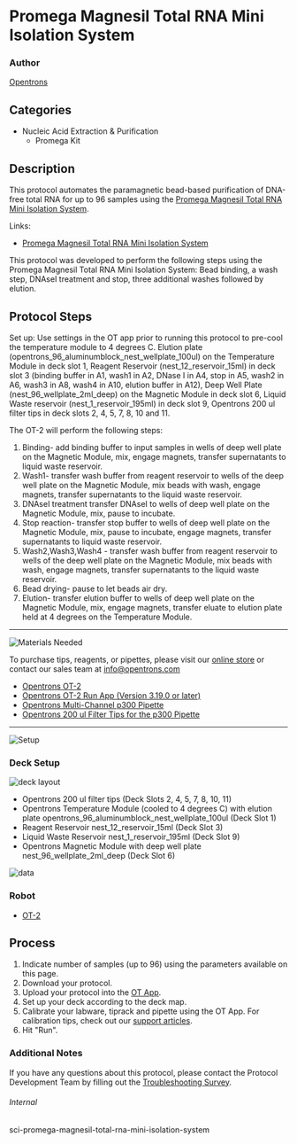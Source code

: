 # Promega Magnesil Total RNA Mini Isolation System

### Author
[Opentrons](https://opentrons.com/)

## Categories
* Nucleic Acid Extraction & Purification
     * Promega Kit

## Description

This protocol automates the paramagnetic bead-based purification of DNA-free total RNA for up to 96 samples using the [Promega Magnesil Total RNA Mini Isolation System](https://opentrons-protocol-library-website.s3.amazonaws.com/custom-README-images/sci-promega-magnesil-total-rna-mini-isolation-system/MagneSil+Total+RNA+mini-Isolation+System+TB328.pdf).

Links:
* [Promega Magnesil Total RNA Mini Isolation System](https://opentrons-protocol-library-website.s3.amazonaws.com/custom-README-images/sci-promega-magnesil-total-rna-mini-isolation-system/MagneSil+Total+RNA+mini-Isolation+System+TB328.pdf)

This protocol was developed to perform the following steps using the Promega Magnesil Total RNA Mini Isolation System: Bead binding, a wash step, DNAseI treatment and stop, three additional washes followed by elution.

## Protocol Steps

Set up: Use settings in the OT app prior to running this protocol to pre-cool the temperature module to 4 degrees C. Elution plate (opentrons_96_aluminumblock_nest_wellplate_100ul) on the Temperature Module in deck slot 1, Reagent Reservoir (nest_12_reservoir_15ml) in deck slot 3 (binding buffer in A1, wash1 in A2, DNase I in A4, stop in A5, wash2 in A6, wash3 in A8, wash4 in A10, elution buffer in A12), Deep Well Plate (nest_96_wellplate_2ml_deep) on the Magnetic Module in deck slot 6, Liquid Waste reservoir (nest_1_reservoir_195ml) in deck slot 9, Opentrons 200 ul filter tips in deck slots 2, 4, 5, 7, 8, 10 and 11.

The OT-2 will perform the following steps:
1. Binding- add binding buffer to input samples in wells of deep well plate on the Magnetic Module, mix, engage magnets, transfer supernatants to liquid waste reservoir.
2. Wash1- transfer wash buffer from reagent reservoir to wells of the deep well plate on the Magnetic Module, mix beads with wash, engage magnets, transfer supernatants to the liquid waste reservoir.
3. DNAseI treatment transfer DNAseI to wells of deep well plate on the Magnetic Module, mix, pause to incubate.
4. Stop reaction- transfer stop buffer to wells of deep well plate on the Magnetic Module, mix, pause to incubate, engage magnets, transfer supernatants to liquid waste reservoir.
5. Wash2,Wash3,Wash4 - transfer wash buffer from reagent reservoir to wells of the deep well plate on the Magnetic Module, mix beads with wash, engage magnets, transfer supernatants to the liquid waste reservoir.
5. Bead drying- pause to let beads air dry.
6. Elution- transfer elution buffer to wells of deep well plate on the Magnetic Module, mix, engage magnets, transfer eluate to elution plate held at 4 degrees on the Temperature Module.
---
![Materials Needed](https://s3.amazonaws.com/opentrons-protocol-library-website/custom-README-images/001-General+Headings/materials.png)

To purchase tips, reagents, or pipettes, please visit our [online store](https://shop.opentrons.com/) or contact our sales team at [info@opentrons.com](mailto:info@opentrons.com)

* [Opentrons OT-2](https://shop.opentrons.com/collections/ot-2-robot/products/ot-2)
* [Opentrons OT-2 Run App (Version 3.19.0 or later)](https://opentrons.com/ot-app/)
* [Opentrons Multi-Channel p300 Pipette](https://shop.opentrons.com/collections/ot-2-pipettes/products/single-channel-electronic-pipette)
* [Opentrons 200 ul Filter Tips for the p300 Pipette](https://shop.opentrons.com/collections/opentrons-tips)

---
![Setup](https://s3.amazonaws.com/opentrons-protocol-library-website/custom-README-images/001-General+Headings/Setup.png)

### Deck Setup
![deck layout](https://opentrons-protocol-library-website.s3.amazonaws.com/custom-README-images/sci-promega-magnesil-total-rna-mini-isolation-system/sci-promega-magnesil-total-rna-mini-isolation-system_layout.png)

* Opentrons 200 ul filter tips (Deck Slots 2, 4, 5, 7, 8, 10, 11)
* Opentrons Temperature Module (cooled to 4 degrees C) with elution plate opentrons_96_aluminumblock_nest_wellplate_100ul (Deck Slot 1)
* Reagent Reservoir nest_12_reservoir_15ml (Deck Slot 3)
* Liquid Waste Reservoir nest_1_reservoir_195ml (Deck Slot 9)
* Opentrons Magnetic Module with deep well plate nest_96_wellplate_2ml_deep (Deck Slot 6)


![data](https://opentrons-protocol-library-website.s3.amazonaws.com/custom-README-images/sci-promega-magnesil-total-rna-mini-isolation-system/data.png)

### Robot
* [OT-2](https://opentrons.com/ot-2)

## Process
1. Indicate number of samples (up to 96) using the parameters available on this page.
2. Download your protocol.
3. Upload your protocol into the [OT App](https://opentrons.com/ot-app).
4. Set up your deck according to the deck map.
5. Calibrate your labware, tiprack and pipette using the OT App. For calibration tips, check out our [support articles](https://support.opentrons.com/en/collections/1559720-guide-for-getting-started-with-the-ot-2).
6. Hit "Run".

### Additional Notes
If you have any questions about this protocol, please contact the Protocol Development Team by filling out the [Troubleshooting Survey](https://protocol-troubleshooting.paperform.co/).

###### Internal
sci-promega-magnesil-total-rna-mini-isolation-system
